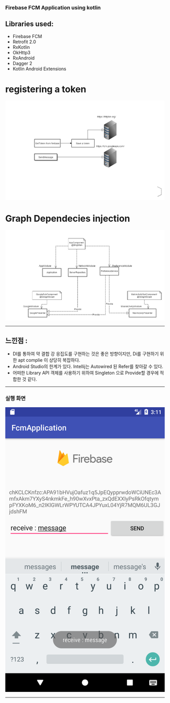  ### Firebase FCM Application using kotlin

## Libraries used:
- Firebase FCM
- Retrofit 2.0
- RxKotlin
- OkHttp3
- RxAndroid
- Dagger 2
- Kotlin Android Extensions
# registering a token 
![](https://github.com/kimtaesu/FcmApplication/blob/master/document/fcm_logic.jpg)

# Graph Dependecies injection 

![](https://github.com/kimtaesu/FcmApplication/blob/master/document/graph_di.jpg)
*** 
## 느낀점 : 
- DI를 통하여 약 결합 강 응집도를 구현하는 것은 좋은 방향이지만, Di를 구현하기 위한 apt complie 이 상당히 복잡하다. 
- Android Studio의 한계가 있다. Intellij는 Autowired 된 Refer를 찾아갈 수 있다. 
- 어떠한 Library API 객체를 사용하기 위하여 Singleton 으로 Provide할 경우에 적합한 것 같다. 
***

### 실행 화면 
![](https://github.com/kimtaesu/FcmApplication/blob/master/screenshot/Screenshot_1493824309.png)

***
